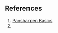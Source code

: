 




## References
1. [Pansharpen Basics](https://www.rdocumentation.org/packages/RStoolbox/versions/0.2.6/topics/panSharpen) <br>
2. 